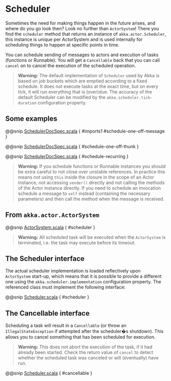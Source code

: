 <a id="scheduler-scala"></a>
# Scheduler

Sometimes the need for making things happen in the future arises, and where do
you go look then?  Look no further than `ActorSystem`! There you find the
`scheduler` method that returns an instance of
`akka.actor.Scheduler`, this instance is unique per ActorSystem and is
used internally for scheduling things to happen at specific points in time.

You can schedule sending of messages to actors and execution of tasks
(functions or Runnable).  You will get a `Cancellable` back that you can call
`cancel` on to cancel the execution of the scheduled operation.

> **Warning:**
The default implementation of `Scheduler` used by Akka is based on job
buckets which are emptied according to a fixed schedule.  It does not
execute tasks at the exact time, but on every tick, it will run everything
that is (over)due.  The accuracy of the default Scheduler can be modified
by the `akka.scheduler.tick-duration` configuration property.

## Some examples

@@snip [SchedulerDocSpec.scala](code/docs/actor/SchedulerDocSpec.scala) { #imports1 #schedule-one-off-message }

@@snip [SchedulerDocSpec.scala](code/docs/actor/SchedulerDocSpec.scala) { #schedule-one-off-thunk }

@@snip [SchedulerDocSpec.scala](code/docs/actor/SchedulerDocSpec.scala) { #schedule-recurring }

> **Warning:**
If you schedule functions or Runnable instances you should be extra careful
to not close over unstable references. In practice this means not using `this`
inside the closure in the scope of an Actor instance, not accessing `sender()` directly
and not calling the methods of the Actor instance directly. If you need to
schedule an invocation schedule a message to `self` instead (containing the
necessary parameters) and then call the method when the message is received.

## From `akka.actor.ActorSystem`

@@snip [ActorSystem.scala](../../../../../akka-actor/src/main/scala/akka/actor/ActorSystem.scala) { #scheduler }

> **Warning:**
All scheduled task will be executed when the `ActorSystem` is terminated, i.e.
the task may execute before its timeout.

## The Scheduler interface

The actual scheduler implementation is loaded reflectively upon
`ActorSystem` start-up, which means that it is possible to provide a
different one using the `akka.scheduler.implementation` configuration
property. The referenced class must implement the following interface:

@@snip [Scheduler.scala](../../../../../akka-actor/src/main/scala/akka/actor/Scheduler.scala) { #scheduler }

## The Cancellable interface

Scheduling a task will result in a `Cancellable` (or throw an
`IllegalStateException` if attempted after the scheduler�s shutdown).
This allows you to cancel something that has been scheduled for execution.

> **Warning:**
This does not abort the execution of the task, if it had already been
started.  Check the return value of `cancel` to detect whether the
scheduled task was canceled or will (eventually) have run.

@@snip [Scheduler.scala](../../../../../akka-actor/src/main/scala/akka/actor/Scheduler.scala) { #cancellable }